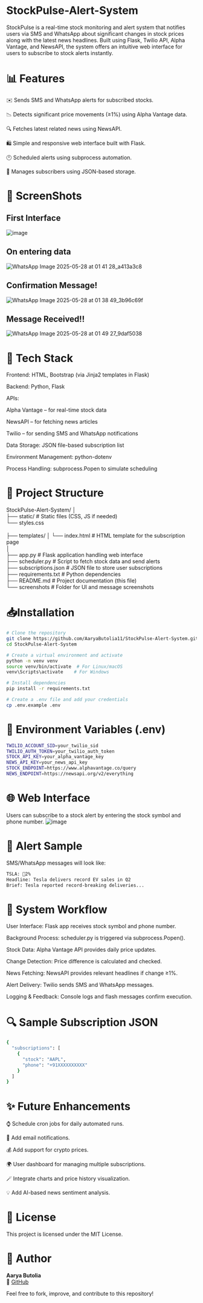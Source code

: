# StockPulse-Alert-System

StockPulse is a real-time stock monitoring and alert system that notifies users via SMS and WhatsApp about significant changes in stock prices along with the latest news headlines. Built using Flask, Twilio API, Alpha Vantage, and NewsAPI, the system offers an intuitive web interface for users to subscribe to stock alerts instantly.

# 📊 Features

✉️ Sends SMS and WhatsApp alerts for subscribed stocks.

📉 Detects significant price movements (≥1%) using Alpha Vantage data.

🔍 Fetches latest related news using NewsAPI.

🛍️ Simple and responsive web interface built with Flask.

🕛 Scheduled alerts using subprocess automation.

📃 Manages subscribers using JSON-based storage.


# 📸 ScreenShots
## First Interface
![image](https://github.com/user-attachments/assets/9f616da2-6caf-4120-b72e-348ed6b5f583)

## On entering data
![WhatsApp Image 2025-05-28 at 01 41 28_a413a3c8](https://github.com/user-attachments/assets/0589086e-45bb-456e-bf4a-866419527d98)

## Confirmation Message!
![WhatsApp Image 2025-05-28 at 01 38 49_3b96c69f](https://github.com/user-attachments/assets/0c8311ec-950f-4c8e-ac0d-0800ca73d7c1)


## Message Received!!
![WhatsApp Image 2025-05-28 at 01 49 27_9daf5038](https://github.com/user-attachments/assets/392cd8ad-4db7-47ad-8401-f3960bf1979c)



# 🧰 Tech Stack
Frontend: HTML, Bootstrap (via Jinja2 templates in Flask)

Backend: Python, Flask

APIs:

Alpha Vantage – for real-time stock data

NewsAPI – for fetching news articles

Twilio – for sending SMS and WhatsApp notifications

Data Storage: JSON file-based subscription list

Environment Management: python-dotenv

Process Handling: subprocess.Popen to simulate scheduling


# 📁 Project Structure
StockPulse-Alert-System/
│<br>
├── static/                       # Static files (CSS, JS if needed) <br>
    └── styles.css <br>    
├── templates/
│   └── index.html              # HTML template for the subscription page<br>
│<br>
├── app.py                      # Flask application handling web interface<br>
├── scheduler.py                # Script to fetch stock data and send alerts<br>
├── subscriptions.json          # JSON file to store user subscriptions<br>
├── requirements.txt            # Python dependencies<br>
├── README.md                   # Project documentation (this file)<br>
└── screenshots                # Folder for UI and message screenshots<br>
    
# 📥Installation
```bash
# Clone the repository
git clone https://github.com/AaryaButolia11/StockPulse-Alert-System.git
cd StockPulse-Alert-System

# Create a virtual environment and activate
python -m venv venv
source venv/bin/activate  # For Linux/macOS
venv\Scripts\activate    # For Windows

# Install dependencies
pip install -r requirements.txt

# Create a .env file and add your credentials
cp .env.example .env
```

# 🔎 Environment Variables (.env)
```bash
TWILIO_ACCOUNT_SID=your_twilio_sid
TWILIO_AUTH_TOKEN=your_twilio_auth_token
STOCK_API_KEY=your_alpha_vantage_key
NEWS_API_KEY=your_news_api_key
STOCK_ENDPOINT=https://www.alphavantage.co/query
NEWS_ENDPOINT=https://newsapi.org/v2/everything

```

# 🌐 Web Interface

Users can subscribe to a stock alert by entering the stock symbol and phone number.
![image](https://github.com/user-attachments/assets/9f616da2-6caf-4120-b72e-348ed6b5f583)


# 📢 Alert Sample

SMS/WhatsApp messages will look like:

```bash
TSLA: 🔺2%
Headline: Tesla delivers record EV sales in Q2
Brief: Tesla reported record-breaking deliveries...
```

# 🔄 System Workflow

User Interface: Flask app receives stock symbol and phone number.

Background Process: scheduler.py is triggered via subprocess.Popen().

Stock Data: Alpha Vantage API provides daily price updates.

Change Detection: Price difference is calculated and checked.

News Fetching: NewsAPI provides relevant headlines if change ≥1%.

Alert Delivery: Twilio sends SMS and WhatsApp messages.

Logging & Feedback: Console logs and flash messages confirm execution.

# 🔍 Sample Subscription JSON
```bash
{
  "subscriptions": [
    {
      "stock": "AAPL",
      "phone": "+91XXXXXXXXXX"
    }
  ]
}
```

# ✨ Future Enhancements

⌚ Schedule cron jobs for daily automated runs.

🔄 Add email notifications.

💰 Add support for crypto prices.

🌍 User dashboard for managing multiple subscriptions.

🪄 Integrate charts and price history visualization.

💡 Add AI-based news sentiment analysis.


# 📄 License

This project is licensed under the MIT License.

# 🚀 Author
**Aarya Butolia**  
🔗 [GitHub](https://github.com/AaryaButolia11)


Feel free to fork, improve, and contribute to this repository!
